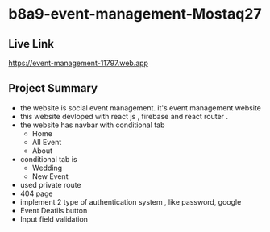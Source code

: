 # b8a9-event-management-Mostaq27


## Live Link
https://event-management-11797.web.app

## Project Summary

* the website is social event management. it's event management website
* this website devloped with react js , firebase and react router .
* the website has navbar with conditional tab
    * Home
    * All Event
    * About
* conditional tab is 
    * Wedding
    * New Event 
* used private route
* 404 page
* implement 2 type of authentication system , like password, google
* Event Deatils button 
* Input field validation
